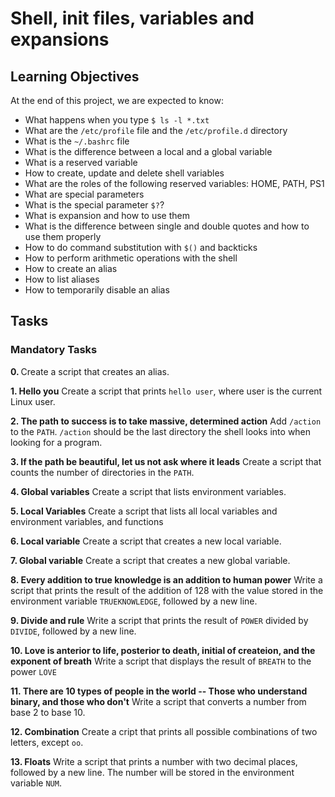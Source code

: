 # Shell, init files, variables and expansions

## Learning Objectives

At the end of this project, we are expected to know:
* What happens when you type `$ ls -l *.txt`
* What are the `/etc/profile` file and the `/etc/profile.d` directory
* What is the `~/.bashrc` file
* What is the difference between a local and a global variable
* What is a reserved variable
* How to create, update and delete shell variables
* What are the roles of the following reserved variables: HOME, PATH, PS1
* What are special parameters
* What is the special parameter `$?`?
* What is expansion and how to use them
* What is the difference between single and double quotes and how to use them properly
* How to do command substitution with `$()` and backticks
* How to perform arithmetic operations with the shell
* How to create an alias
* How to list aliases
* How to temporarily disable an alias

## Tasks
### Mandatory Tasks

**0. <o>**
Create a script that creates an alias.

**1. Hello you**
Create a script that prints `hello user`, where user is the current Linux user.

**2. The path to success is to take massive, determined action**
Add `/action` to the `PATH`. `/action` should be the last directory the shell looks into when looking for a program.

**3. If the path be beautiful, let us not ask where it leads**
Create a script that counts the number of directories in the `PATH`.

**4. Global variables**
Create a script that lists environment variables.

**5. Local Variables**
Create a script that lists all local variables and environment variables, and functions

**6. Local variable**
Create a script that creates a new local variable.

**7. Global variable**
Create a script that creates a new global variable.

**8. Every addition to true knowledge is an addition to human power**
Write a script that prints the result of the addition of 128 with the value stored in the environment variable `TRUEKNOWLEDGE`, followed by a new line.

**9. Divide and rule**
Write a script that prints the result of `POWER` divided by `DIVIDE`, followed by a new line.

**10. Love is anterior to life, posterior to death, initial of createion, and the exponent of breath**
Write a script that displays the result of `BREATH` to the power `LOVE`

**11. There are 10 types of people in the world -- Those who understand binary, and those who don't**
Write a script that converts a number from base 2 to base 10.

**12. Combination**
Create a cript that prints all possible combinations of two letters, except `oo`.

**13. Floats**
Write a script that prints a number with two decimal places, followed by a new line. The number will be stored in the environment variable `NUM`.
